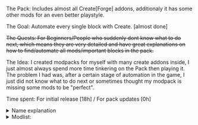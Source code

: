 The Pack: Includes almost all Create[Forge] addons, additionaly it has some other mods for an even better playstyle.

The Goal: Automate every single block with Create. [almost done]

~~The Quests: For Beginners/People who suddenly dont know what to do next, which means they are very detailed and have great explanations on how to find/automate all mods/important blocks in the pack.~~


The Idea: I created modpacks for myself with many create addons inside, I just almost always spend more time tinkering on the Pack then playing it. The problem I had was, after a certain stage of automation in the game, I just did not know what to do next or sometimes thought my modpack is missing some mods to be "perfect".

Time spent: For initial release [18h] / For pack updates [0h]
<details>
    <summary>Name explanation</summary>
    ChatGPT: In chemistry, a dimer is a molecule formed by the combination of two smaller molecules. So, "dimeritory" could imply a place or repository where combinations and interactions occur, perhaps suggesting a modpack in Minecraft that focuses on the fusion of different elements or mechanics within the game.
</details>
<details>
<summary>Modlist:</summary>
<a href="https://modrinth.com/mod/jv0UKGOX">Create: Big Contraptions</a> by (MuriPlz)<br>
<a href="https://www.curseforge.com/projects/499980">Moonlight Library</a> by (MehVahdJukaar)<br>
<a href="https://modrinth.com/mod/fuuu3xnx">Searchables</a> by (Jaredlll08)<br>
<a href="https://modrinth.com/mod/M1953qlQ">Resourcefulconfig</a> by (Team Resourceful)<br>
<a href="https://modrinth.com/mod/uuVy6k1s">Molten Vents</a> by (Apothic0n)<br>
<a href="https://www.curseforge.com/projects/531834">Create Confectionery</a> by (Furti_Two)<br>
<a href="https://modrinth.com/mod/G1hIVOrD">Resourceful Lib</a> by (ThatGravyBoat, Epic_Oreo)<br>
<a href="https://modrinth.com/mod/qEH6GYul">LibX</a> by (ModdingX)<br>
<a href="https://modrinth.com/mod/5A34Stj8">PonderJS</a> by (kotakotik22, AlmostReliable)<br>
<a href="https://modrinth.com/mod/Ua7DFN59">YUNG's API</a> by (YUNGNICKYOUNG)<br>
<a href="https://modrinth.com/mod/FYpiwiBR">Connector Extras</a> by (Su5eD)<br>
<a href="https://www.curseforge.com/projects/872577">Create Recycling</a> by (NoCube)<br>
<a href="https://modrinth.com/mod/Ht4BfYp6">YUNG's Bridges</a> by (YUNGNICKYOUNG)<br>
<a href="https://modrinth.com/mod/L1RT5SJc">Create Goggles</a> by (Robocraft999)<br>
<a href="https://modrinth.com/mod/P1Kv5EAO">Necronomicon</a> by (ElocinDev)<br>
<a href="https://modrinth.com/mod/V8XJ8f5f">Roughly Enough Professions</a> by (Mrbysco, ShyNieke)<br>
<a href="https://modrinth.com/mod/uWrs8XlB">create: things and misc</a> by (To0pa, Unusual Squad, MCreator)<br>
<a href="https://modrinth.com/mod/5ipLgHDs">REI Custom Command</a> by (Snownee)<br>
<a href="https://modrinth.com/mod/gxoNIjg6">Create Track Map</a> by (LittleChaSiu)<br>
<a href="https://modrinth.com/mod/T1hmeGi9">Create Mechanical Spawner</a> by (oierbravo)<br>
<a href="https://modrinth.com/mod/LN9BxssP">SuperMartijn642's Config Library</a> by (SuperMartijn642)<br>
<a href="https://www.curseforge.com/projects/806042">Create: Basic Additions</a> by (SpokenWig620933)<br>
<a href="https://modrinth.com/mod/5eeNuTVB">Copies & Cats</a> by (YourNameHere, OtherNameHere)<br>
<a href="https://modrinth.com/mod/Wq5SjeWM">FancyMenu</a> by (Keksuccino)<br>
<a href="https://modrinth.com/mod/sMvUb4Rb">Create Deco</a> by (Kayla, Talrey)<br>
<a href="https://www.curseforge.com/projects/309927">Curios API</a> by (C4)<br>
<a href="https://modrinth.com/mod/LNytGWDc">Create</a> by (simibubi)<br>
<a href="https://modrinth.com/mod/JWGBpFUP">Create Enchantment Industry</a> by (MarbleGateKeeper & LimonBlaze)<br>
<a href="https://www.curseforge.com/projects/895919">Time In A Bottle</a> by (MangoRage, haoict)<br>
<a href="https://modrinth.com/mod/IWKIN2Mf">Create Prismarine Automation</a> by (aleks, MCreator)<br>
<a href="https://modrinth.com/mod/E6867niZ">Rechiseled: Create</a> by (SuperMartijn642)<br>
<a href="https://modrinth.com/mod/xv94TkTM">Controlling</a> by (Jaredlll08)<br>
<a href="https://modrinth.com/mod/GWp4jCJj">Create Big Cannons</a> by (rbasamoyai)<br>
<a href="https://modrinth.com/mod/ZYgyPyfq">YUNG's Extras</a> by (YUNGNICKYOUNG, Acarii)<br>
<a href="https://www.curseforge.com/projects/835981">Time in a bottle Curio Support</a> by (MangoRage, RealMangoRage, bananasplit50)<br>
<a href="https://modrinth.com/mod/gJ5afkVv">Create: Bells & Whistles</a> by (Alexander Weimer)<br>
<a href="https://modrinth.com/mod/Q2OqKxDG">Better Advancements</a> by (way2muchnoise)<br>
<a href="https://modrinth.com/mod/ordsPcFz">Kotlin for Forge</a> by (thedarkcolour)<br>
<a href="https://modrinth.com/mod/p19vrgc2">Fusion</a> by (SuperMartijn642)<br>
<a href="https://modrinth.com/mod/9NM0dXub">Advancement Plaques</a> by (Grend)<br>
<a href="https://modrinth.com/mod/JtifUr64">Traveler's Titles</a> by (YUNGNICKYOUNG)<br>
<a href="https://modrinth.com/mod/abooMhox">Tree Harvester</a> by (Rick South)<br>
<a href="https://modrinth.com/mod/1bokaNcj">Xaero's Minimap</a> by (Xaero96)<br>
<a href="https://modrinth.com/mod/9s6osm5g">Cloth Config v10 API</a> by (shedaniel)<br>
<a href="https://modrinth.com/mod/M2mzwfek">Travel Anchors</a> by (CastCrafter)<br>
<a href="https://modrinth.com/mod/1PfY6b5p">REI Plugin Compatibilities</a> by (shedaniel)<br>
<a href="https://modrinth.com/mod/ZzjhlDgM">Create: Steam 'n' Rails</a> by (The Railways Team)<br>
<a href="https://modrinth.com/mod/Vg5TIO6d">Create: Connected</a> by (Lysine)<br>
<a href="https://www.curseforge.com/projects/966467">Create Crafts & Additions Plus</a> by (hanschen, MCreator)<br>
<a href="https://modrinth.com/mod/NcUtCpym">Xaero's World Map</a> by (Xaero96)<br>
<a href="https://www.curseforge.com/projects/838411">Supplementaries Squared</a> by (MehVahdJukaar, Plantkillable)<br>
<a href="https://modrinth.com/mod/Z6clHfIZ">Jumpy Boats</a> by (LobsterJonn)<br>
<a href="https://modrinth.com/mod/T38eAZQC">KubeJS Create</a> by (LatvianModder)<br>
<a href="https://modrinth.com/mod/fnAffV0n">Deeper and Darker</a> by (Kyanite Team)<br>
<a href="https://modrinth.com/mod/J81TRJWm">Konkrete</a> by (Keksuccino)<br>
<a href="https://www.curseforge.com/projects/459701">Catalogue</a> by (MrCrayfish)<br>
<a href="https://modrinth.com/mod/kU1G12Nn">Create Crafts & Additions</a> by (MRH0)<br>
<a href="https://www.curseforge.com/projects/538560">Create: Balanced Flight</a> by (Vice)<br>
<a href="https://modrinth.com/mod/lo90fZoB">Heracles</a> by (ThatGravyBoat)<br>
<a href="https://modrinth.com/mod/5faXoLqX">Iceberg</a> by (Grend)<br>
<a href="https://www.curseforge.com/projects/724387">Vertical Slabs Compat</a> by (MehVahdJukaar)<br>
<a href="https://modrinth.com/mod/e0M1UDsY">Collective</a> by (Rick South)<br>
<a href="https://modrinth.com/mod/Mn8ziD0c">Create: High Pressure</a> by (Aweeri)<br>
<a href="https://modrinth.com/mod/XZNI4Cpy">Tom's Simple Storage Mod</a> by (tom5454)<br>
<a href="https://www.curseforge.com/projects/309674">Item Filters</a> by (LatvianModder)<br>
<a href="https://modrinth.com/mod/GchcoXML">Oculus</a> by (NanoLive, dima_dencep, coderbot, IMS212, Justsnoopy30, FoundationGames)<br>
<a href="https://modrinth.com/mod/lhGA9TYQ">Architectury</a> by (shedaniel)<br>
<a href="https://modrinth.com/mod/EsAfCjCV">AppleSkin</a> by (squeek)<br>
<a href="https://www.curseforge.com/projects/931925">Embeddium++</a> by (SrRapero720)<br>
<a href="https://modrinth.com/mod/ResbpANg">Create Ore Excavation</a> by (tom5454)<br>
<a href="https://modrinth.com/mod/HjmxVlSr">YUNG's Better Mineshafts</a> by (YUNGNICKYOUNG)<br>
<a href="https://modrinth.com/mod/gKNwt7xu">Tempad</a> by (CodexAdrian)<br>
<a href="https://modrinth.com/mod/v3CYg2V9">Drippy Loading Screen</a> by (Keksuccino)<br>
<a href="https://modrinth.com/mod/TkC4Gtkt">Lazurite</a> by (Su5eD)<br>
<a href="https://modrinth.com/mod/u58R1TMW">Sinytra Connector</a> by (Sinytra)<br>
<a href="https://modrinth.com/mod/KwWsINvD">OpenLoader</a> by (Darkhax)<br>
<a href="https://modrinth.com/mod/nvQzSEkH">Jade</a> by (Snownee)<br>
<a href="https://modrinth.com/mod/qeEEslrN">Quark Oddities</a> by (Vazkii, WireSegal, MCVinnyq, Sully)<br>
<a href="https://modrinth.com/mod/CVT4pFB2">Melody</a> by (Keksuccino)<br>
<a href="https://modrinth.com/mod/nfn13YXA">Roughly Enough Items (REI)</a> by (shedaniel)<br>
<a href="https://modrinth.com/mod/MPCX6s5C">NotEnoughAnimations</a> by (tr7zw)<br>
<a href="https://modrinth.com/mod/umyGl7zF">KubeJS</a> by (LatvianModder)<br>
<a href="https://modrinth.com/mod/sk9knFPE">Rhino</a> by (LatvianModder, Mozilla)<br>
<a href="https://www.curseforge.com/projects/897858">Bobber Detector</a> by (GLaD0S)<br>
<a href="https://www.curseforge.com/projects/908741">Embeddium</a> by (embeddedt)<br>
<a href="https://modrinth.com/mod/r4Knci2k">Create: Interiors</a> by (sudolev)<br>
<a href="https://modrinth.com/mod/oY2B1pjg">Embeddium Extra</a> by (dima_dencep, FlashyReese)<br>
<a href="https://modrinth.com/mod/fEWKxVzh">Cadmus</a> by (Alex Nijjar, ThatGravyBoat)<br>
<a href="https://modrinth.com/mod/7iJ65LNI">Create: More Automation</a> by (Snakeypro)<br>
<a href="https://modrinth.com/mod/bb2EpKpx">Argonauts</a> by (Alex Nijjar, ThatGravyBoat)<br>
<a href="https://modrinth.com/mod/eiktJyw1">Every Compat</a> by (MehVahdJukaar)<br>
<a href="https://modrinth.com/mod/aXleiZbk">Better Brightness Slider</a> by (LaidBackSloth)<br>
<a href="https://modrinth.com/mod/MVARlG2f">Zeta</a> by (Vazkii, quat, IThundxr, siuol, wiresegal, MehVahdJukaar)<br>
<a href="https://modrinth.com/mod/ZM3tt6p1">Create Diesel Generators</a> by (kamień-bot AKA George VI AKA Jesz)<br>
<a href="https://modrinth.com/mod/Aqlf1Shp">Forgified Fabric API</a> by (FabricMC, Sinytra)<br>
<a href="https://modrinth.com/mod/B0g2vT6l">Rechiseled</a> by (SuperMartijn642)<br>
<a href="https://modrinth.com/mod/X9kjRZeX">Create: Oxidized</a> by (Pyzpre)<br>
<a href="https://modrinth.com/mod/NRjRiSSD">Memory Leak Fix</a> by (FX - PR0CESS)<br>
<a href="https://modrinth.com/mod/uXXizFIs">Ferrite Core</a> by (malte0811)<br>
<a href="https://modrinth.com/mod/8BmcQJ2H">GeckoLib 4</a> by (Gecko, Eliot, AzureDoom, DerToaster, Tslat, Witixin)<br>
<a href="https://modrinth.com/mod/PRHeWeBs">Create Utilities</a> by (Duquee_)<br>
<a href="https://www.curseforge.com/projects/910506">TexTrue's Embeddium Options</a> by (TexTrue, TexTrueStudio)<br>
<a href="https://modrinth.com/mod/xuDOzCLy">Jade Addons</a> by (Snownee)<br>
<a href="https://www.curseforge.com/projects/776497">Create Enchantment Industry Plus</a> by (TiesToetToet)<br>
<a href="https://modrinth.com/mod/rOUBggPv">SuperMartijn642's Core Lib</a> by (SuperMartijn642)<br>
<a href="https://modrinth.com/mod/4HeIHvIP">Jump Over Fences</a> by (kreezxil, Eleksploded)<br>
<a href="https://modrinth.com/mod/R4TvILfj">Additional Additions</a> by (Dqu1J)<br>
<a href="https://modrinth.com/mod/qnQsVE2z">Quark</a> by (Vazkii, WireSegal, MCVinnyq, Sully)<br>
<a href="https://modrinth.com/mod/mOgUt4GM">Mod Menu</a> by (Prospector, haykam821, TerraformersMC)<br>
<a href="https://modrinth.com/mod/Vt8TI045">BetterSmithingTable</a> by (jjblock21)<br>
<a href="https://modrinth.com/mod/aUp4r9hY">Better Safe Bed</a> by (frankV)<br>
<a href="https://www.curseforge.com/projects/912099">CIT Resewn</a> by (SHsuperCM, Asek3,Tfarcenim)<br>
<a href="https://www.curseforge.com/projects/412082">Supplementaries</a> by (MehVahdJukaar, Plantkillable)<br>
<a href="https://modrinth.com/mod/IAnP4np7">Create: Structures</a> by (FusionSwarly)<br>
<a href="https://modrinth.com/mod/hSSqdyU1">Create : Encased</a> by (iglee42)<br>
<a href="https://modrinth.com/mod/x49wilh8">Create: Design n' Decor</a> by (DrMangoTea, Milky, Luna, Pepa, Spydnel)<br>
<a href="https://modrinth.com/mod/aC3cM3Vq">Mouse Tweaks</a> by (Ivan Molodetskikh (YaLTeR))<br>
<a href="https://modrinth.com/mod/btq68HMO">Create: Central Kitchen</a> by (LimonBlaze, MarbleGate and Etherwood)<br>
<a href="https://modrinth.com/mod/rUgZvGzi">Eating Animation</a> by (theone_ss, spusik_, PinkGoosik, DoctorNight1)<br>
<a href="https://modrinth.com/mod/zV5r3pPn">3d-Skin-Layers</a> by (tr7zw)<br>
<a href="https://modrinth.com/mod/aq9qUUQG">Create Stuff & Additions</a> by (Furti_Two)<br>
<a href="https://modrinth.com/mod/6e2SlzR4">Create: Garnished</a> by (DakotaPride)<br>
</details>

